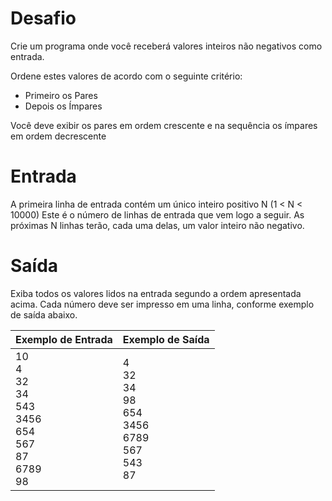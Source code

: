 # Desafio
Crie um programa onde você receberá valores inteiros não negativos como entrada.

Ordene estes valores de acordo com o seguinte critério:
- Primeiro os Pares
- Depois os Ímpares

Você deve exibir os pares em ordem crescente e na sequência os ímpares em ordem decrescente

# Entrada
A primeira linha de entrada contém um único inteiro positivo N (1 < N < 10000) Este é o número de linhas de entrada que vem logo a seguir. As próximas N linhas terão, cada uma delas, um valor inteiro não negativo.

# Saída
Exiba todos os valores lidos na entrada segundo a ordem apresentada acima. Cada número deve ser impresso em uma linha, conforme exemplo de saída abaixo.

| Exemplo de Entrada | Exemplo de Saída|
| ---|--- |
|10<br />4<br />32<br />34<br />543<br />3456<br />654<br />567<br />87<br />6789<br />98|4<br />32<br />34<br />98<br />654<br />3456<br />6789<br />567<br />543<br />87|